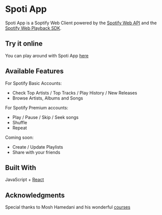 # Spoti App

Spoti App is a Soptify Web Client powered by the [Spotify Web API](https://developer.spotify.com/documentation/web-api/) and the [Spotify Web Playback SDK](https://developer.spotify.com/documentation/web-playback-sdk/).

## Try it online

You can play around with Spoti App [here](http://yaniv-spoti.herokuapp.com/)

## Available Features

For Spotify Basic Accounts:

- Check Top Artists / Top Tracks / Play History / New Releases
- Browse Artists, Albums and Songs

For Spotify Premium accounts:

- Play / Pause / Skip / Seek songs
- Shuffle
- Repeat

Coming soon:

- Create / Update Playlists
- Share with your friends

## Built With

JavaScript + [React](https://reactjs.org/)

## Acknowledgments

Special thanks to Mosh Hamedani and his wonderful [courses](https://codewithmosh.com/)
